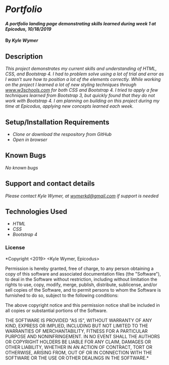 # _Portfolio_

#### _A portfolio landing page demonstrating skills learned during week 1 at Epicodus, 10/18/2019_

#### By _**Kyle Wymer**_

## Description

_This project demonstrates my current skills and understanding of HTML, CSS, and Bootstrap 4. I had to problem solve using a lot of trial and error as I wasn't sure how to position a lot of the elements correctly. While working on the project I learned a lot of new styling techniques through www.w3schools.com for both CSS and Bootstrap 4. I tried to apply a few techniques learned from Bootstrap 3, but quickly found that they do not work with Bootstrap 4. I am planning on building on this project during my time at Epicodus, applying new concepts learned each week._


## Setup/Installation Requirements

* _Clone or download the respository from GitHub_
* _Open in browser_

## Known Bugs

_No known bugs_

## Support and contact details

_Please contact Kyle Wymer, at wymerkd@gmail.com if support is needed_

## Technologies Used

* _HTML_
* _CSS_
* _Bootstrap 4_

### License

*Copyright <2019> <Kyle Wymer, Epicodus>

Permission is hereby granted, free of charge, to any person obtaining a copy of this software and associated documentation files (the "Software"), to deal in the Software without restriction, including without limitation the rights to use, copy, modify, merge, publish, distribute, sublicense, and/or sell copies of the Software, and to permit persons to whom the Software is furnished to do so, subject to the following conditions:

The above copyright notice and this permission notice shall be included in all copies or substantial portions of the Software.

THE SOFTWARE IS PROVIDED "AS IS", WITHOUT WARRANTY OF ANY KIND, EXPRESS OR IMPLIED, INCLUDING BUT NOT LIMITED TO THE WARRANTIES OF MERCHANTABILITY, FITNESS FOR A PARTICULAR PURPOSE AND NONINFRINGEMENT. IN NO EVENT SHALL THE AUTHORS OR COPYRIGHT HOLDERS BE LIABLE FOR ANY CLAIM, DAMAGES OR OTHER LIABILITY, WHETHER IN AN ACTION OF CONTRACT, TORT OR OTHERWISE, ARISING FROM, OUT OF OR IN CONNECTION WITH THE SOFTWARE OR THE USE OR OTHER DEALINGS IN THE SOFTWARE.*
